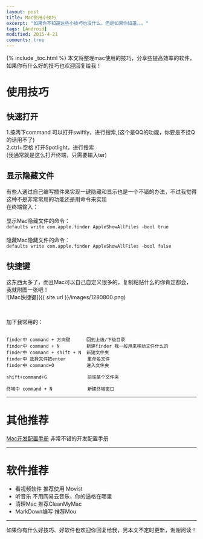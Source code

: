 ```yaml
---
layout: post
title: Mac使用小技巧
excerpt: "如果你不知道这些小技巧也没什么，但是如果你知道。。。"
tags: [Android]
modified: 2015-4-21
comments: true
---
```

{% include _toc.html %}
本文将整理mac使用的技巧，分享些提高效率的软件，如果你有什么好的技巧也欢迎回复给我！  

# 使用技巧  

## 快速打开  
1.按两下command 可以打开swiftly，进行搜索,(这个是QQ的功能，你要是不挂Q的话用不了)  
2.ctrl+空格 打开Spotlight，进行搜索  
(我通常就是这么打开终端，只需要输入ter)

## 显示隐藏文件 
有些人通过自己编写插件来实现一键隐藏和显示也是一个不错的办法，不过我觉得这种不是非常常用的功能还是用命令来实现  
在终端输入： 
<br/>  
显示Mac隐藏文件的命令：  
`defaults write com.apple.finder AppleShowAllFiles -bool true`
<br/>  
隐藏Mac隐藏文件的命令：  
`defaults write com.apple.finder AppleShowAllFiles -bool false`


## 快捷键 
这东西太多了，而且Mac可以自己自定义很多的，复制粘贴什么的你肯定都会，我就附图一张吧！  
![Mac快捷键]({{ site.url }}/images/1280800.png)

<br/>

加下我常用的：
<pre><code>
finder中 command + 方向键      回到上级/下级目录  
finder中 command + N          新建finder 我一般用来移动文件什么的  
finder中 command + shift + N  新建文件夹
finder中 选择文件按enter        重命名文件 
finder中 command+O            进入文件夹

shift+command+G               前往某个文件夹

终端中 command + N             新建终端窗口
</code></pre>

--- 

# 其他推荐

[Mac开发配置手册](http://aaaaaashu.gitbooks.io/mac-dev-setup/content/index.html)   非常不错的开发配置手册


---

# 软件推荐 
* 看视频软件 推荐使用 Movist
* 听音乐 不用网易云音乐，你的逼格在哪里
* 清理Mac 推荐CleanMyMac
* MarkDown编写 推荐Mou

---
如果你有什么好技巧、好软件也欢迎你回复给我，另本文不定时更新，谢谢阅读！


